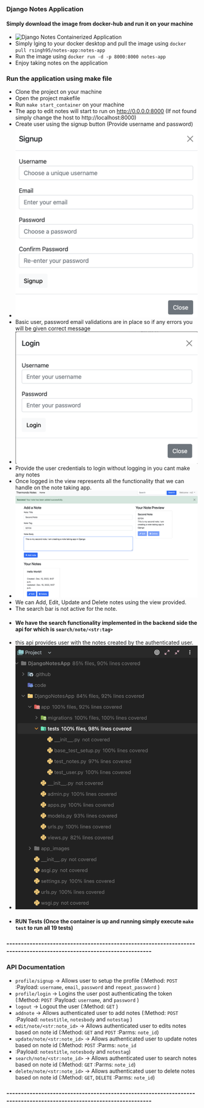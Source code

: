 ### Django Notes Application

#### Simply download the image from docker-hub and run it on your machine

- ![Django Notes Containerized Application](https://hub.docker.com/repository/docker/rsingh95/notes-app)
- Simply lging to your docker desktop and pull the image using `docker pull rsingh95/notes-app:notes-app`
- Run the image using `docker run -d -p 8000:8000 notes-app`
- Enjoy taking notes on the application

### Run the application using make file
- Clone the project on your machine
- Open the project makefile
- Run `make start_container` on your machine
- The app to edit notes will start to run on http://0.0.0.0:8000 (If not found simply change the host to http://localhost:8000)
- Create user using the signup button (Provide username and password)
- ![Use the signup form](https://github.com/rksingh95/notes-app/blob/master/DjangoNotesApp/app_images/Screenshot%202022-12-15%20at%2022.00.49.png)
- Basic user, password email validations are in place so if any errors you will be given correct message
- ![Use Login form](https://github.com/rksingh95/notes-app/blob/master/DjangoNotesApp/app_images/Screenshot%202022-12-15%20at%2022.03.31.png)
- Provide the user credentials to login without logging in you cant make any notes
- Once logged in the view represents all the functionality that we can handle on the note taking app.
- ![Notes App Overview](https://github.com/rksingh95/notes-app/blob/master/DjangoNotesApp/app_images/Screenshot%202022-12-15%20at%2022.09.10.png)
- We can Add, Edit, Update and Delete notes using the view provided.
- The search bar is not active for the note.
- #### We have the search functionality implemented in the backend side the api for which is `search/note/<str:tag>`
- this api provides user with the notes created by the authenticated user.
- ![Project test coverage is about 85 %](https://github.com/rksingh95/notes-app/blob/master/DjangoNotesApp/app_images/Screenshot%202022-12-15%20at%2022.15.46.png)
- #### RUN Tests (Once the container is up and running simply execute `make test` to run all 19 tests)
### -------------------------------------------------------------------------------------------------------------------
### API Documentation
- `profile/signup` -> Allows user to setup the profile (:Method: `POST` :Payload: `username`, `email`, `password` and `repeat_password` )
- `profile/login` -> Logins the user post authenticating the token (:Method: `POST` :Payload: `username`, and `password` )
- `logout` -> Logout the user (:Method: `GET` )
- `addnote` -> Allows authenticated user to add notes (:Method: `POST` :Payload: `notestitle`, `notesbody` and `notestag` )
- `edit/note/<str:note_id>` -> Allows authenticated user to edits notes based on note id (:Method: `GET` and `POST` :Parms: `note_id`)
- `update/note/<str:note_id>` -> Allows authenticated user to update notes based on note id (:Method: `POST` :Parms: `note_id`
- :Payload: `notestitle`, `notesbody` and `notestag`)
- `search/note/<str:note_id>` -> Allows authenticated user to search notes based on note id (:Method: `GET` :Parms: `note_id`)
- `delete/note/<str:note_id>` -> Allows authenticated user to delete notes based on note id (:Method: `GET`, `DELETE` :Parms: `note_id`)

### -------------------------------------------------------------------------------------------------------------------

